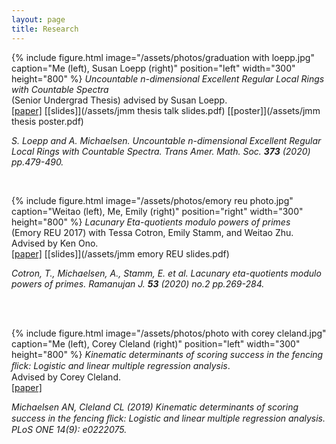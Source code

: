 ```yaml
---
layout: page
title: Research
---
```

<!-- ![test](/assets/photos/graduation with loepp.jpg){:.photo-right} -->

{% include figure.html image="/assets/photos/graduation with loepp.jpg" caption="Me (left), Susan Loepp (right)" position="left" width="300" height="800" %}
*Uncountable n-dimensional Excellent Regular Local Rings with Countable Spectra* <br/>
(Senior Undergrad Thesis) advised by Susan Loepp.<br/>
[[paper]](https://arxiv.org/abs/1811.07675) [[slides]](/assets/jmm thesis talk slides.pdf)
[[poster]](/assets/jmm thesis poster.pdf)

*S. Loepp and A. Michaelsen. *Uncountable n-dimensional Excellent Regular Local Rings with Countable Spectra*. Trans Amer. Math. Soc. **373** (2020) pp.479-490.*

<br/>

<!-- ![test](/assets/photos/emory reu photo.jpg){:.photo-left} -->
{% include figure.html image="/assets/photos/emory reu photo.jpg" caption="Weitao (left), Me, Emily (right)" position="right" width="300" height="800" %}
*Lacunary Eta-quotients modulo powers of primes* <br/>
(Emory REU 2017) with Tessa Cotron, Emily Stamm, and Weitao Zhu. Advised by Ken Ono.<br/>
[[paper]](https://arxiv.org/abs/1707.04627) [[slides]](/assets/jmm emory REU slides.pdf)

*Cotron, T., Michaelsen, A., Stamm, E. et al. Lacunary eta-quotients modulo powers of primes. Ramanujan J. **53** (2020) no.2 pp.269-284.*
<!-- [[paper]](https://doi.org/10.1007/s11139-020-00257-y) -->

<br/>


<br/>

<!-- ![test](/assets/photos/photo with corey cleland.jpg){:.photo-right} -->
{% include figure.html image="/assets/photos/photo with corey cleland.jpg" caption="Me (left), Corey Cleland (right)" position="left" width="300" height="800" %}
*Kinematic determinants of scoring success in the fencing ﬂick: Logistic and linear multiple regression analysis*. <br/>
Advised by Corey Cleland. <br/>
[[paper]](https://journals.plos.org/plosone/article?id=10.1371/journal.pone.0222075)


*Michaelsen AN, Cleland CL (2019) Kinematic determinants of scoring success in the fencing ﬂick: Logistic and linear multiple regression analysis. PLoS ONE 14(9): e0222075.*